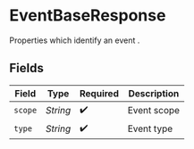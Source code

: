 # EventBaseResponse

Properties which identify an event .


## Fields

| Field              | Type               | Required           | Description        |
| ------------------ | ------------------ | ------------------ | ------------------ |
| `scope`            | *String*           | :heavy_check_mark: | Event scope        |
| `type`             | *String*           | :heavy_check_mark: | Event type         |